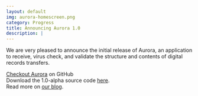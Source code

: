 ```yaml
---
layout: default
img: aurora-homescreen.png
category: Progress
title: Announcing Aurora 1.0
description: |
---
```


We are very pleased to announce the initial release of Aurora, an application to receive, virus check, and validate the structure and contents of digital records transfers.

[Checkout Aurora](https://github.com/RockefellerArchiveCenter/aurora) on GitHub  
Download the 1.0-alpha source code [here](https://github.com/RockefellerArchiveCenter/aurora/releases).  
Read more on [our blog](http://blog.rockarch.org/?p=1970).
